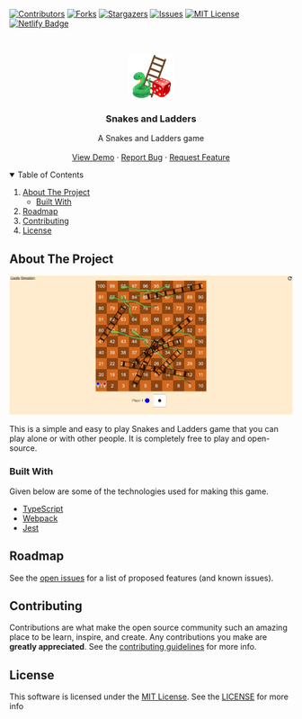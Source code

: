 <!-- PROJECT SHIELDS -->
<!--
*** I'm using markdown "reference style" links for readability.
*** Reference links are enclosed in brackets [ ] instead of parentheses ( ).
*** See the bottom of this document for the declaration of the reference variables
*** for contributors-url, forks-url, etc. This is an optional, concise syntax you may use.
*** https://www.markdownguide.org/basic-syntax/#reference-style-links
-->

[![Contributors][contributors-shield]][contributors-url]
[![Forks][forks-shield]][forks-url]
[![Stargazers][stars-shield]][stars-url]
[![Issues][issues-shield]][issues-url]
[![MIT License][license-shield]][license-url]
[![Netlify Badge][netlify-shield]][netlify-deploy-url]

<!-- PROJECT LOGO -->
<br />
<p align="center">
  <a href="https://github.com/priyanshurav/snakes-and-ladders-game">
    <img src="images/logo.png" alt="Logo" width="80" height="80">
  </a>

  <h3 align="center">Snakes and Ladders</h3>

  <p align="center">
    A Snakes and Ladders game
    <br />
    <br />
    <a href="https://snakes-and-ladders.netlify.app/">View Demo</a>
    ·
    <a href="https://github.com/priyanshurav/snakes-and-ladders-game/issues">Report Bug</a>
    ·
    <a href="https://github.com/priyanshurav/snakes-and-ladders-game/issues">Request Feature</a>
  </p>
</p>

<!-- TABLE OF CONTENTS -->
<details open="open">
  <summary>Table of Contents</summary>
  <ol>
    <li>
      <a href="#about-the-project">About The Project</a>
      <ul>
        <li><a href="#built-with">Built With</a></li>
      </ul>
    </li>
    <li><a href="#roadmap">Roadmap</a></li>
    <li><a href="#contributing">Contributing</a></li>
    <li><a href="#license">License</a></li>
  </ol>
</details>

<!-- ABOUT THE PROJECT -->

## About The Project

[![Screenshot](images/screenshot.jpeg)](https://snakes-and-ladders.netlify.app/)

This is a simple and easy to play Snakes and Ladders game that you can play alone or with other people. It is completely free to play and open-source.

### Built With

Given below are some of the technologies used for making this game.

- [TypeScript](https://www.typescriptlang.org/)
- [Webpack](https://webpack.js.org/)
- [Jest](https://jestjs.io/)

<!-- ROADMAP -->

## Roadmap

See the [open issues](https://github.com/priyanshurav/snakes-and-ladders-game/issues) for a list of proposed features (and known issues).

<!-- CONTRIBUTING -->

## Contributing

Contributions are what make the open source community such an amazing place to be learn, inspire, and create. Any contributions you make are **greatly appreciated**. See the [contributing guidelines](https://github.com/priyanshurav/snakes-and-ladders-game/blob/main/CONTRIBUTING.md) for more info.

<!-- LICENSE -->

## License

This software is licensed under the [MIT License](https://choosealicense.com/licenses/mit/). See the [LICENSE](https://github.com/priyanshurav/snakes-and-ladders-game/blob/main/LICENSE) for more info

<!-- MARKDOWN LINKS & IMAGES -->
<!-- https://www.markdownguide.org/basic-syntax/#reference-style-links -->

[contributors-shield]: https://img.shields.io/github/contributors/priyanshurav/snakes-and-ladders-game.svg?style=for-the-badge&color=green
[contributors-url]: https://github.com/priyanshurav/snakes-and-ladders-game/graphs/contributors
[forks-shield]: https://img.shields.io/github/forks/priyanshurav/snakes-and-ladders-game.svg?style=for-the-badge
[forks-url]: https://github.com/priyanshurav/snakes-and-ladders-game/network/members
[stars-shield]: https://img.shields.io/github/stars/priyanshurav/snakes-and-ladders-game.svg?style=for-the-badge
[stars-url]: https://github.com/priyanshurav/snakes-and-ladders-game/stargazers
[issues-shield]: https://img.shields.io/github/issues/priyanshurav/snakes-and-ladders-game.svg?style=for-the-badge
[issues-url]: https://github.com/priyanshurav/snakes-and-ladders-game/issues
[license-shield]: https://img.shields.io/github/license/priyanshurav/snakes-and-ladders-game.svg?style=for-the-badge
[license-url]: https://github.com/priyanshurav/snakes-and-ladders-game/blob/main/LICENSE
[netlify-shield]: https://img.shields.io/netlify/3d383dfb-9561-47da-8844-f35b5cfb455f?logo=netlify&style=for-the-badge
[netlify-deploy-url]: https://app.netlify.com/sites/snakes-and-ladders/deploys
